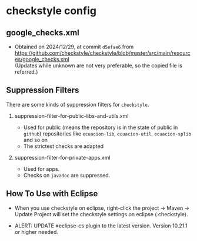 # checkstyle config

## google_checks.xml

- Obtained on 2024/12/29, at commit `d5efae6` from https://github.com/checkstyle/checkstyle/blob/master/src/main/resources/google_checks.xml  
(Updates while unknown are not very preferable, so the copied file is referred.)




## Suppression Filters

There are some kinds of suppression filters for `checkstyle`.

1. suppression-filter-for-public-libs-and-utils.xml
    - Used for public (means the repository is in the state of public in `github`) repositories like `ecuacion-lib`, `ecuacion-util`, `ecuacion-splib` and so on
    - The strictest checks are adapted

1. suppression-filter-for-private-apps.xml
    - Used for apps.
    - Checks on `javadoc` are suppressed.

## How To Use with Eclipse

- When you use checkstyle on eclipse, right-click the project -> Maven -> Update Project will set the checkstyle settings on eclipse (.checkstyle).

- ALERT: UPDATE ※eclipse-cs plugin to the latest version. Version 10.21.1 or higher needed.
